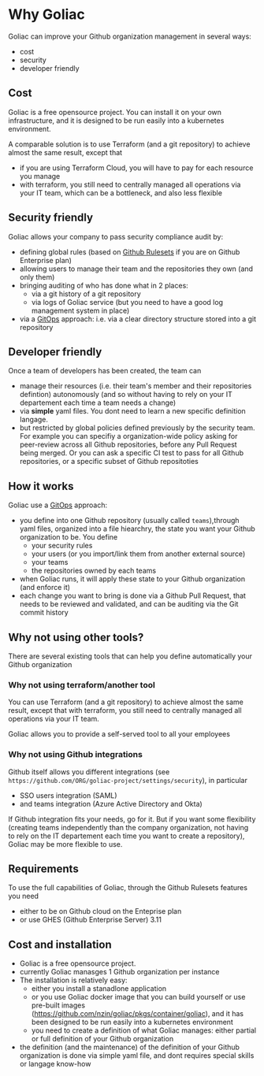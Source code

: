 # Why Goliac

Goliac can improve your Github organization management in several ways:
- cost
- security
- developer friendly

## Cost

Goliac is a free opensource project. You can install it on your own infrastructure, and it is designed to be run easily into a kubernetes environment.

A comparable solution is to use Terraform (and a git repository) to achieve almost the same result, except that
- if you are using Terraform Cloud, you will have to pay for each resource you manage
- with terraform, you still need to centrally managed all operations via your IT team, which can be a bottleneck, and also less flexible


## Security friendly

Goliac allows your company to pass security compliance audit by:
- defining global rules (based on [Github Rulesets](https://docs.github.com/en/repositories/configuring-branches-and-merges-in-your-repository/managing-rulesets/about-rulesets) if you are on Github Enterprise plan)
- allowing users to manage their team and the repositories they own (and only them)
- bringing auditing of who has done what in 2 places:
  - via a git history of a git repository
  - via logs of Goliac service (but you need to have a good log management system in place)
- via a [GitOps](https://www.redhat.com/en/topics/devops/what-is-gitops) approach: i.e. via a clear directory structure stored into a git repository

## Developer friendly

Once a team of developers has been created, the team can
- manage their resources (i.e. their team's member and their repositories defintion) autonomously (and so without having to rely on your IT departement each time a team needs a change)
- via **simple** yaml files. You dont need to learn a new specific definition langage.
- but restricted by global policies defined previously by the security team. For example you can specifiy a organization-wide policy asking for peer-review across all Github repositories, before any Pull Request being merged. Or you can ask a specific CI test to pass for all Github repositories, or a specific subset of Github repositoties

## How it works

Goliac use a [GitOps](https://www.redhat.com/en/topics/devops/what-is-gitops) approach:
- you define into one Github repository (usually called `teams`),through yaml files, organized into a file hiearchry, the state you want your Github organization to be. You define
  - your security rules
  - your users (or you import/link them from another external source)
  - your teams
  - the repositories owned by each teams
- when Goliac runs, it will apply these state to your Github organization (and enforce it)
- each change you want to bring is done via a Github Pull Request, that needs to be reviewed and validated, and can be auditing via the Git commit history

## Why not using other tools?

There are several existing tools that can help you define automatically your Github organization

### Why not using terraform/another tool

You can use Terraform (and a git repository) to achieve almost the same result, except that with terraform, you still need to centrally managed all operations via your IT team.

Goliac allows you to provide a self-served tool to all your employees

### Why not using Github integrations

Github itself allows you different integrations (see `https://github.com/ORG/goliac-project/settings/security`), in particular 
- SSO users integration (SAML)
- and teams integration (Azure Active Directory and Okta)

If Github integration fits your needs, go for it. But if you want some flexibility (creating teams independently than the company organization, not having to rely on the IT departement each time you want to create a repository), Goliac may be more flexible to use.

## Requirements

To use the full capabilities of Goliac, through the Github Rulesets features you need
- either to be on Github cloud on the Enteprise plan
- or use GHES (Github Enterprise Server) 3.11

## Cost and installation

- Goliac is a free opensource project.
- currently Goliac manasges 1 Github organization per instance
- The installation is relatively easy:
  - either you install a stanadlone application
  - or you use Goliac docker image that you can build yourself or use pre-built images (https://github.com/nzin/goliac/pkgs/container/goliac), and it has been designed to be run easily into a kubernetes environment
  - you need to create a definition of what Goliac manages: either partial or full definition of your Github organization
- the definition (and the maintenance) of the definition of your Github organization is done via simple yaml file, and dont requires special skills or langage know-how
